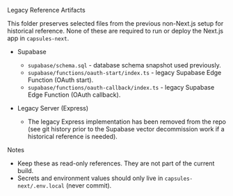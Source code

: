 Legacy Reference Artifacts

This folder preserves selected files from the previous non-Next.js setup for historical reference. None of these are required to run or deploy the Next.js app in `capsules-next`.

- Supabase
  - `supabase/schema.sql` - database schema snapshot used previously.
  - `supabase/functions/oauth-start/index.ts` - legacy Supabase Edge Function (OAuth start).
  - `supabase/functions/oauth-callback/index.ts` - legacy Supabase Edge Function (OAuth callback).

- Legacy Server (Express)
  - The legacy Express implementation has been removed from the repo (see git history prior to the Supabase vector decommission work if a historical reference is needed).

Notes
- Keep these as read-only references. They are not part of the current build.
- Secrets and environment values should only live in `capsules-next/.env.local` (never commit).
